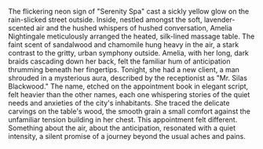 The flickering neon sign of "Serenity Spa" cast a sickly yellow glow on the rain-slicked street outside.  Inside, nestled amongst the soft, lavender-scented air and the hushed whispers of hushed conversation, Amelia Nightingale meticulously arranged the heated, silk-lined massage table.  The faint scent of sandalwood and chamomile hung heavy in the air, a stark contrast to the gritty, urban symphony outside.  Amelia, with her long, dark braids cascading down her back, felt the familiar hum of anticipation thrumming beneath her fingertips. Tonight, she had a new client, a man shrouded in a mysterious aura, described by the receptionist as "Mr. Silas Blackwood."  The name, etched on the appointment book in elegant script, felt heavier than the other names, each one whispering stories of the quiet needs and anxieties of the city's inhabitants.  She traced the delicate carvings on the table's wood, the smooth grain a small comfort against the unfamiliar tension building in her chest.  This appointment felt different.  Something about the air, about the anticipation, resonated with a quiet intensity, a silent promise of a journey beyond the usual aches and pains.
